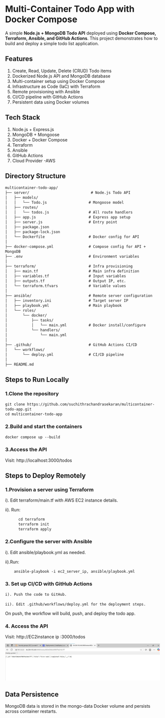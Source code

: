 # Multi-Container Todo App with Docker Compose
A simple **Node.js + MongoDB Todo API** deployed using **Docker Compose, Terraform, Ansible, and GitHub Actions**. This project demonstrates how to build and deploy a simple todo list application.

## Features
1. Create, Read, Update, Delete (CRUD) Todo items
2. Dockerized Node.js API and MongoDB database
3. Multi-container setup using Docker Compose
4. Infrastructure as Code (IaC) with Terraform
5. Remote provisioning with Ansible
6. CI/CD pipeline with GitHub Actions
7. Persistent data using Docker volumes

## Tech Stack
1. Node.js + Express.js
2. MongoDB + Mongoose
3. Docker + Docker Compose
4. Terraform
5. Ansible
6. GitHub Actions
7. Cloud Provider -AWS

## Directory Structure

```text
multicontainer-todo-app/
├── server/                            # Node.js Todo API
│   ├── models/
│   │   └── Todo.js                   # Mongoose model
│   ├── routes/
│   │   └── todos.js                  # All route handlers
│   ├── app.js                        # Express app setup
│   ├── server.js                     # Entry point
│   ├── package.json
│   ├── package-lock.json
│   └── Dockerfile                    # Docker config for API
│
├── docker-compose.yml                # Compose config for API + MongoDB
├── .env                              # Environment variables
│
├── terraform/                        # Infra provisioning
│   ├── main.tf                       # Main infra definition
│   ├── variables.tf                  # Input variables
│   ├── outputs.tf                    # Output IP, etc.
│   └── terraform.tfvars              # Variable values
│
├── ansible/                          # Remote server configuration
│   ├── inventory.ini                 # Target server IP
│   ├── playbook.yml                  # Main playbook
│   └── roles/
│       └── docker/
│           ├── tasks/
│           │   └── main.yml          # Docker install/configure
│           └── handlers/
│               └── main.yml
│
├── .github/                          # GitHub Actions CI/CD
│   └── workflows/
│       └── deploy.yml                # CI/CD pipeline
│
├── README.md
```
## Steps to Run Locally

### 1.Clone the repository

    git clone https://github.com/suchithrachandrasekaran/multicontainer-todo-app.git
    cd multicontainer-todo-app
    
### 2.Build and start the containers

    docker compose up --build

### 3.Access the API

Visit: http://localhost:3000/todos

## Steps to Deploy Remotely

### 1.Provision a server using Terraform

  i).  Edit terraform/main.tf with AWS EC2 instance details.

  ii). Run:

          cd terraform
          terraform init
          terraform apply

### 2.Configure the server with Ansible

  i). Edit ansible/playbook.yml as needed.

  ii).Run:
    
        ansible-playbook -i ec2_server_ip, ansible/playbook.yml
        
### 3. Set up CI/CD with GitHub Actions

    i). Push the code to GitHub.

    ii). Edit .github/workflows/deploy.yml for the deployment steps.

On push, the workflow will build, push, and deploy the todo app.

### 4. Access the API

Visit: http://EC2instance ip :3000/todos

![Deployment](images/api_with_json_data_success.jpg)

## Data Persistence
MongoDB data is stored in the mongo-data Docker volume and persists across container restarts.
